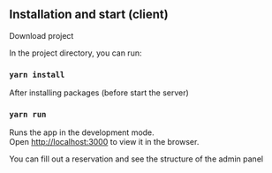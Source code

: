 ## Installation and start (client)

Download project

In the project directory, you can run:

### `yarn install`

After installing packages (before start the server)

### `yarn run`

Runs the app in the development mode.<br />
Open [http://localhost:3000](http://localhost:3000) to view it in the browser.

You can fill out a reservation and see the structure of the admin panel
